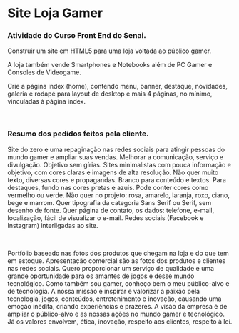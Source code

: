 <h1>Site Loja Gamer</h1>

<h3>Atividade do Curso Front End do Senai.</h3>

<p>Construir um site em HTML5 para uma loja voltada ao público gamer.</p>
<p>A loja também vende Smartphones e Notebooks além de PC Gamer e Consoles de Videogame.</p>
<p>Crie a página index (home), contendo menu, banner, destaque, novidades, galeria e rodapé para layout de desktop e mais 4 páginas, no mínimo, vinculadas à página index.</p>
<br>
<h3>Resumo dos pedidos feitos pela cliente.</h3>
<p>Site do zero e uma repaginação nas redes sociais para atingir pessoas do mundo gamer e ampliar suas vendas. Melhorar a comunicação, serviço e divulgação. Objetivo sem gírias. Sites minimalistas com pouca informação e objetivo, com cores claras e imagens de alta resolução. Não quer muito texto, diversas cores e propagandas. Branco para conteúdo e textos. Para destaques, fundo nas cores pretas e azuis. Pode conter cores como vermelho ou verde. Não quer no projeto: rosa, amarelo, laranja, roxo, ciano, bege e marrom. Quer tipografia da categoria Sans Serif ou Serif, sem desenho de fonte. Quer página de contato, os dados: telefone, e-mail, localização, fácil de visualizar o e-mail. Redes sociais (Facebook e Instagram) interligadas ao site.</p>
<br>
<p>Portfólio baseado nas fotos dos produtos que chegam na loja e do que tem em estoque. Apresentação comercial são as fotos dos produtos e clientes nas redes sociais. Quero proporcionar um serviço de qualidade e uma grande oportunidade para os amantes de jogos e desse mundo tecnológico. Como também sou gamer, conheço bem o meu público-alvo e de tecnologia. A nossa missão é inspirar e valorizar a paixão pela tecnologia, jogos, conteúdos, entretenimento e inovação, causando uma emoção inédita, criando experiências e prazeres. A visão da empresa é de ampliar o público-alvo e as nossas ações no mundo gamer e tecnológico. Já os valores envolvem, ética, inovação, respeito aos clientes, respeito à lei.</p>
